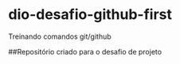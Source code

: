 # dio-desafio-github-first
Treinando comandos git/github

##Repositório criado para o desafio de projeto

